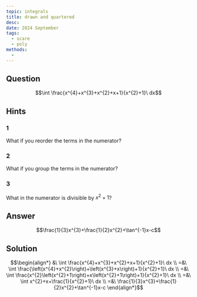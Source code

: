 ```yaml
---
topic: integrals
title: drawn and quartered
desc: 
date: 2024 September
tags:
  - scare
  - poly
methods:
  - 
---
```



## Question
```math
\int \frac{x^{4}+x^{3}+x^{2}+x+1}{x^{2}+1}\ dx
```


## Hints

### 1
What if you reorder the terms in the numerator?

### 2
What if you group the terms in the numerator?

### 3
What in the numerator is divisible by $x^2 + 1$?


## Answer
```math
\frac{1}{3}x^{3}+\frac{1}{2}x^{2}+\tan^{-1}x-c
```


## Solution

```math
\begin{align*}
  &\ \int \frac{x^{4}+x^{3}+x^{2}+x+1}{x^{2}+1}\ dx
  \\ =&\ \int \frac{\left(x^{4}+x^{2}\right)+\left(x^{3}+x\right)+1}{x^{2}+1}\ dx
  \\ =&\ \int \frac{x^{2}\left(x^{2}+1\right)+x\left(x^{2}+1\right)+1}{x^{2}+1}\ dx
  \\ =&\ \int x^{2}+x+\frac{1}{x^{2}+1}\ dx
  \\ =&\ \frac{1}{3}x^{3}+\frac{1}{2}x^{2}+\tan^{-1}x-c
\end{align*}
```
